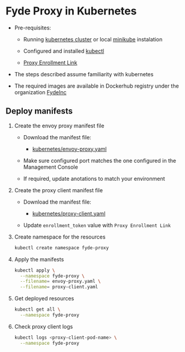 # Fyde Proxy in Kubernetes

- Pre-requisites:

  - Running [kubernetes cluster](https://kubernetes.io/) or local [minikube](https://kubernetes.io/docs/setup/minikube/) instalation

  - Configured and installed [kubectl](https://kubernetes.io/docs/tasks/tools/install-kubectl/)

  - [Proxy Enrollment Link](../console/exercises/add_proxy.md#adding-a-proxy)

- The steps described assume familiarity with kubernetes

- The required images are available in Dockerhub registry under the organization [FydeInc](https://hub.docker.com/u/fydeinc)

## Deploy manifests

1. Create the envoy proxy manifest file

    - Download the manifest file:

        - [kubernetes/envoy-proxy.yaml](kubernetes/envoy-proxy.yaml)

    - Make sure configured port matches the one configured in the Management Console

    - If required, update anotations to match your environment

1. Create the proxy client manifest file

    - Download the manifest file:

        - [kubernetes/proxy-client.yaml](kubernetes/proxy-client.yaml)

    - Update `enrollment_token` value with `Proxy Enrollment Link`

1. Create namespace for the resources

    ```sh
    kubectl create namespace fyde-proxy
    ```

1. Apply the manifests

    ```sh
    kubectl apply \
      --namespace fyde-proxy \
      --filename= envoy-proxy.yaml \
      --filename= proxy-client.yaml
    ```

1. Get deployed resources

    ```sh
    kubectl get all \
      --namespace fyde-proxy
    ```

1. Check proxy client logs

    ```sh
    kubectl logs <proxy-client-pod-name> \
      --namespace fyde-proxy
    ```
